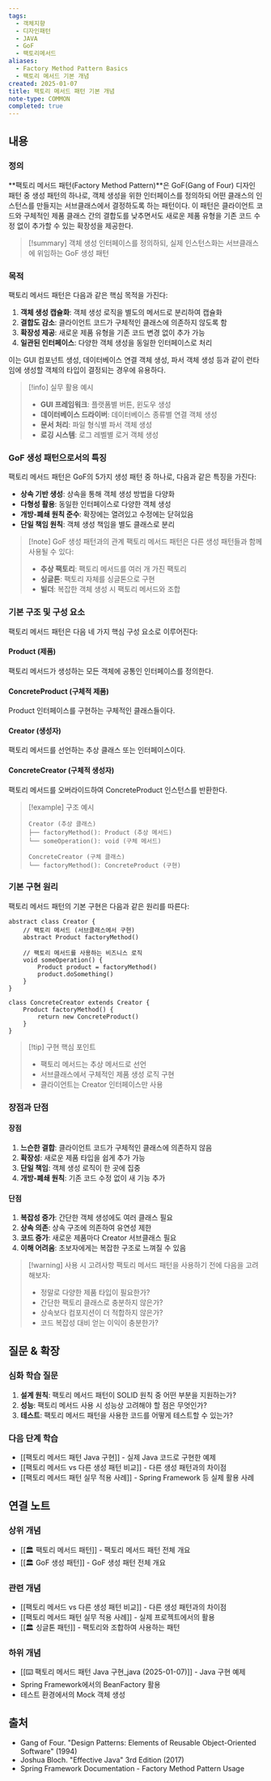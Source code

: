 ```yaml
---
tags:
  - 객체지향
  - 디자인패턴
  - JAVA
  - GoF
  - 팩토리메서드
aliases:
  - Factory Method Pattern Basics
  - 팩토리 메서드 기본 개념
created: 2025-01-07
title: 팩토리 메서드 패턴 기본 개념
note-type: COMMON
completed: true
---
```


## 내용

### 정의

**팩토리 메서드 패턴(Factory Method Pattern)**은 GoF(Gang of Four) 디자인 패턴 중 생성 패턴의 하나로, 객체 생성을 위한 인터페이스를 정의하되 어떤 클래스의 인스턴스를 만들지는 서브클래스에서 결정하도록 하는 패턴이다. 이 패턴은 클라이언트 코드와 구체적인 제품 클래스 간의 결합도를 낮추면서도 새로운 제품 유형을 기존 코드 수정 없이 추가할 수 있는 확장성을 제공한다.

>[!summary]
>객체 생성 인터페이스를 정의하되, 실제 인스턴스화는 서브클래스에 위임하는 GoF 생성 패턴

### 목적

팩토리 메서드 패턴은 다음과 같은 핵심 목적을 가진다:

1. **객체 생성 캡슐화**: 객체 생성 로직을 별도의 메서드로 분리하여 캡슐화
2. **결합도 감소**: 클라이언트 코드가 구체적인 클래스에 의존하지 않도록 함
3. **확장성 제공**: 새로운 제품 유형을 기존 코드 변경 없이 추가 가능
4. **일관된 인터페이스**: 다양한 객체 생성을 동일한 인터페이스로 처리

이는 GUI 컴포넌트 생성, 데이터베이스 연결 객체 생성, 파서 객체 생성 등과 같이 런타임에 생성할 객체의 타입이 결정되는 경우에 유용하다.

>[!info] 실무 활용 예시
>- **GUI 프레임워크**: 플랫폼별 버튼, 윈도우 생성
>- **데이터베이스 드라이버**: 데이터베이스 종류별 연결 객체 생성
>- **문서 처리**: 파일 형식별 파서 객체 생성
>- **로깅 시스템**: 로그 레벨별 로거 객체 생성

### GoF 생성 패턴으로서의 특징

팩토리 메서드 패턴은 GoF의 5가지 생성 패턴 중 하나로, 다음과 같은 특징을 가진다:

- **상속 기반 생성**: 상속을 통해 객체 생성 방법을 다양화
- **다형성 활용**: 동일한 인터페이스로 다양한 객체 생성
- **개방-폐쇄 원칙 준수**: 확장에는 열려있고 수정에는 닫혀있음
- **단일 책임 원칙**: 객체 생성 책임을 별도 클래스로 분리

>[!note] GoF 생성 패턴과의 관계
>팩토리 메서드 패턴은 다른 생성 패턴들과 함께 사용될 수 있다:
>- **추상 팩토리**: 팩토리 메서드를 여러 개 가진 팩토리
>- **싱글톤**: 팩토리 자체를 싱글톤으로 구현
>- **빌더**: 복잡한 객체 생성 시 팩토리 메서드와 조합

### 기본 구조 및 구성 요소

팩토리 메서드 패턴은 다음 네 가지 핵심 구성 요소로 이루어진다:

#### Product (제품)
팩토리 메서드가 생성하는 모든 객체에 공통인 인터페이스를 정의한다.

#### ConcreteProduct (구체적 제품)
Product 인터페이스를 구현하는 구체적인 클래스들이다.

#### Creator (생성자)
팩토리 메서드를 선언하는 추상 클래스 또는 인터페이스이다.

#### ConcreteCreator (구체적 생성자)
팩토리 메서드를 오버라이드하여 ConcreteProduct 인스턴스를 반환한다.

>[!example] 구조 예시
>```
>Creator (추상 클래스)
>├── factoryMethod(): Product (추상 메서드)
>└── someOperation(): void (구체 메서드)
>
>ConcreteCreator (구체 클래스)
>└── factoryMethod(): ConcreteProduct (구현)
>```

### 기본 구현 원리

팩토리 메서드 패턴의 기본 구현은 다음과 같은 원리를 따른다:

```pseudocode
abstract class Creator {
    // 팩토리 메서드 (서브클래스에서 구현)
    abstract Product factoryMethod()
    
    // 팩토리 메서드를 사용하는 비즈니스 로직
    void someOperation() {
        Product product = factoryMethod()
        product.doSomething()
    }
}

class ConcreteCreator extends Creator {
    Product factoryMethod() {
        return new ConcreteProduct()
    }
}
```

>[!tip] 구현 핵심 포인트
>- 팩토리 메서드는 추상 메서드로 선언
>- 서브클래스에서 구체적인 제품 생성 로직 구현
>- 클라이언트는 Creator 인터페이스만 사용

### 장점과 단점

#### 장점
1. **느슨한 결합**: 클라이언트 코드가 구체적인 클래스에 의존하지 않음
2. **확장성**: 새로운 제품 타입을 쉽게 추가 가능
3. **단일 책임**: 객체 생성 로직이 한 곳에 집중
4. **개방-폐쇄 원칙**: 기존 코드 수정 없이 새 기능 추가

#### 단점
1. **복잡성 증가**: 간단한 객체 생성에도 여러 클래스 필요
2. **상속 의존**: 상속 구조에 의존하여 유연성 제한
3. **코드 증가**: 새로운 제품마다 Creator 서브클래스 필요
4. **이해 어려움**: 초보자에게는 복잡한 구조로 느껴질 수 있음

>[!warning] 사용 시 고려사항
>팩토리 메서드 패턴을 사용하기 전에 다음을 고려해보자:
>- 정말로 다양한 제품 타입이 필요한가?
>- 간단한 팩토리 클래스로 충분하지 않은가?
>- 상속보다 컴포지션이 더 적합하지 않은가?
>- 코드 복잡성 대비 얻는 이익이 충분한가?

## 질문 & 확장

### 심화 학습 질문

1. **설계 원칙**: 팩토리 메서드 패턴이 SOLID 원칙 중 어떤 부분을 지원하는가?
2. **성능**: 팩토리 메서드 사용 시 성능상 고려해야 할 점은 무엇인가?
3. **테스트**: 팩토리 메서드 패턴을 사용한 코드를 어떻게 테스트할 수 있는가?

### 다음 단계 학습

- [[팩토리 메서드 패턴 Java 구현]] - 실제 Java 코드로 구현한 예제
- [[팩토리 메서드 vs 다른 생성 패턴 비교]] - 다른 생성 패턴과의 차이점
- [[팩토리 메서드 패턴 실무 적용 사례]] - Spring Framework 등 실제 활용 사례

## 연결 노트

### 상위 개념
- [[🏛️ 팩토리 메서드 패턴]] - 팩토리 메서드 패턴 전체 개요
- [[🏛️ GoF 생성 패턴]] - GoF 생성 패턴 전체 개요

### 관련 개념
- [[팩토리 메서드 vs 다른 생성 패턴 비교]] - 다른 생성 패턴과의 차이점
- [[팩토리 메서드 패턴 실무 적용 사례]] - 실제 프로젝트에서의 활용
- [[🏛️ 싱글톤 패턴]] - 팩토리와 조합하여 사용하는 패턴

### 하위 개념
- [[⌨️ 팩토리 메서드 패턴 Java 구현_java (2025-01-07)]] - Java 구현 예제
- Spring Framework에서의 BeanFactory 활용
- 테스트 환경에서의 Mock 객체 생성

## 출처

- Gang of Four. "Design Patterns: Elements of Reusable Object-Oriented Software" (1994)
- Joshua Bloch. "Effective Java" 3rd Edition (2017)
- Spring Framework Documentation - Factory Method Pattern Usage 
